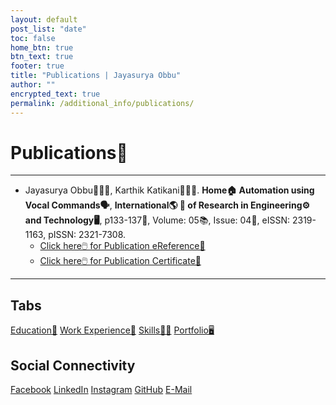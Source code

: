 ```yaml
---
layout: default
post_list: "date"
toc: false
home_btn: true
btn_text: true
footer: true
title: "Publications | Jayasurya Obbu"
author: ""
encrypted_text: true
permalink: /additional_info/publications/
---
```


# **Publications📰**

***
* Jayasurya Obbu👨🏻‍🎓, Karthik Katikani👨🏻‍🎓. **Home🏠 Automation using Vocal Commands🗣️**, **International🌎 📰 of Research in Engineering⚙️ and Technology🖥️**, p133-137📄, Volume: 05📚, Issue: 04📕, eISSN: 2319-1163, pISSN: 2321-7308.
    * [Click here🖱️ for Publication eReference📃](https://ijret.org/volumes/2016v05/i04/IJRET20160504025.pdf)
    * [Click here🖱️  for Publication Certificate📜]({{site.url}}{{site.baseurl}}{{site.assets_path}}/pdf/ijret_certificate.pdf) 

***
## Tabs

[Education📖](education.md) [Work Experience💼](work-experience.md) [Skills🤹🏼](skills.md) [Portfolio🖥️](portfolio.md)

## Social Connectivity

[Facebook](https://www.facebook.com/jayasurya.obbu/) [LinkedIn](https://www.linkedin.com/in/jayasurya-obbu/) [Instagram](https://www.instagram.com/mr__circuit/) [GitHub](https://github.com/mr-circuit) [E-Mail]( mailto:hello@jayasurya.me) 